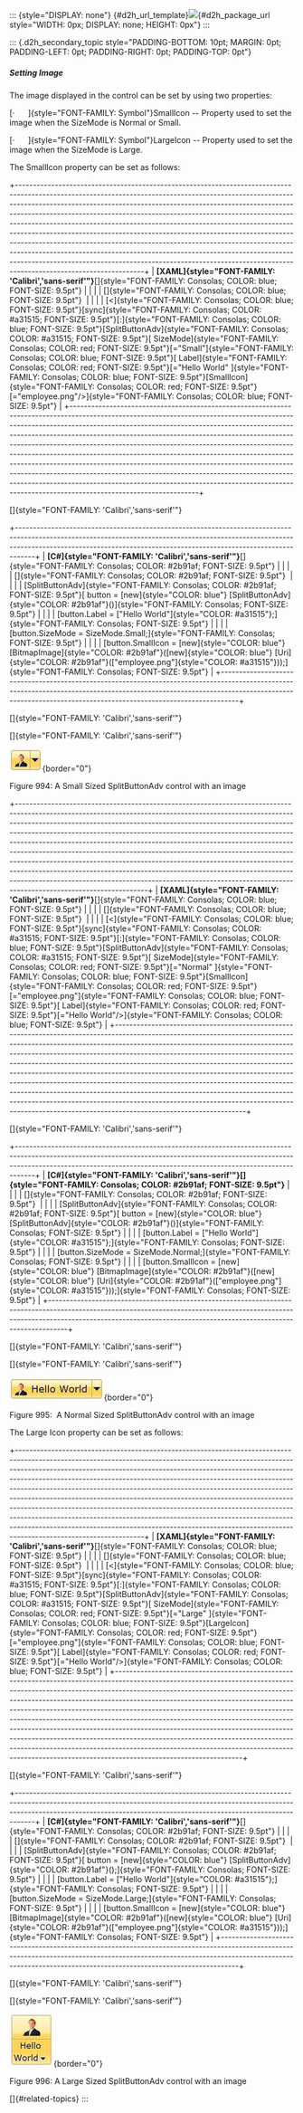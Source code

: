 ::: {style="DISPLAY: none"}
[](ms-xhelp:///?Id=d2h_url_template){#d2h_url_template}![](!package_url!){#d2h_package_url style="WIDTH: 0px; DISPLAY: none; HEIGHT: 0px"}
:::

::: {.d2h_secondary_topic style="PADDING-BOTTOM: 10pt; MARGIN: 0pt; PADDING-LEFT: 0pt; PADDING-RIGHT: 0pt; PADDING-TOP: 0pt"}
##### Setting Image

The image displayed in the control can be set by using two properties:

[·      ]{style="FONT-FAMILY: Symbol"}SmallIcon -- Property used to set the image when the SizeMode is Normal or Small.

[·      ]{style="FONT-FAMILY: Symbol"}LargeIcon -- Property used to set the image when the SizeMode is Large.

The SmallIcon property can be set as follows:

+-----------------------------------------------------------------------------------------------------------------------------------------------------------------------------------------------------------------------------------------------------------------------------------------------------------------------------------------------------------------------------------------------------------------------------------------------------------------------------------------------------------------------------------------------------------------------------------------------------------------------------------------------------------------------------------------------------------------------------------------------------------------+
| **[XAML]{style="FONT-FAMILY: 'Calibri','sans-serif'"}**[]{style="FONT-FAMILY: Consolas; COLOR: blue; FONT-SIZE: 9.5pt"}                                                                                                                                                                                                                                                                                                                                                                                                                                                                                                                                                                                                                                         |
|                                                                                                                                                                                                                                                                                                                                                                                                                                                                                                                                                                                                                                                                                                                                                                 |
| []{style="FONT-FAMILY: Consolas; COLOR: blue; FONT-SIZE: 9.5pt"}                                                                                                                                                                                                                                                                                                                                                                                                                                                                                                                                                                                                                                                                                                |
|                                                                                                                                                                                                                                                                                                                                                                                                                                                                                                                                                                                                                                                                                                                                                                 |
| [\<]{style="FONT-FAMILY: Consolas; COLOR: blue; FONT-SIZE: 9.5pt"}[sync]{style="FONT-FAMILY: Consolas; COLOR: #a31515; FONT-SIZE: 9.5pt"}[:]{style="FONT-FAMILY: Consolas; COLOR: blue; FONT-SIZE: 9.5pt"}[SplitButtonAdv]{style="FONT-FAMILY: Consolas; COLOR: #a31515; FONT-SIZE: 9.5pt"}[ SizeMode]{style="FONT-FAMILY: Consolas; COLOR: red; FONT-SIZE: 9.5pt"}[=\"Small\"]{style="FONT-FAMILY: Consolas; COLOR: blue; FONT-SIZE: 9.5pt"}[ Label]{style="FONT-FAMILY: Consolas; COLOR: red; FONT-SIZE: 9.5pt"}[=\"Hello World\" ]{style="FONT-FAMILY: Consolas; COLOR: blue; FONT-SIZE: 9.5pt"}[SmallIcon]{style="FONT-FAMILY: Consolas; COLOR: red; FONT-SIZE: 9.5pt"}[=\"employee.png\"/\>]{style="FONT-FAMILY: Consolas; COLOR: blue; FONT-SIZE: 9.5pt"} |
+-----------------------------------------------------------------------------------------------------------------------------------------------------------------------------------------------------------------------------------------------------------------------------------------------------------------------------------------------------------------------------------------------------------------------------------------------------------------------------------------------------------------------------------------------------------------------------------------------------------------------------------------------------------------------------------------------------------------------------------------------------------------+

[]{style="FONT-FAMILY: 'Calibri','sans-serif'"} 

+-----------------------------------------------------------------------------------------------------------------------------------------------------------------------------------------------------------------------------------------------+
| **[C#]{style="FONT-FAMILY: 'Calibri','sans-serif'"}**[]{style="FONT-FAMILY: Consolas; COLOR: #2b91af; FONT-SIZE: 9.5pt"}                                                                                                                      |
|                                                                                                                                                                                                                                               |
| []{style="FONT-FAMILY: Consolas; COLOR: #2b91af; FONT-SIZE: 9.5pt"}                                                                                                                                                                           |
|                                                                                                                                                                                                                                               |
| [SplitButtonAdv]{style="FONT-FAMILY: Consolas; COLOR: #2b91af; FONT-SIZE: 9.5pt"}[ button = [new]{style="COLOR: blue"} [SplitButtonAdv]{style="COLOR: #2b91af"}()]{style="FONT-FAMILY: Consolas; FONT-SIZE: 9.5pt"}                           |
|                                                                                                                                                                                                                                               |
| [button.Label = [\"Hello World\"]{style="COLOR: #a31515"};]{style="FONT-FAMILY: Consolas; FONT-SIZE: 9.5pt"}                                                                                                                                  |
|                                                                                                                                                                                                                                               |
| [button.SizeMode = SizeMode.Small;]{style="FONT-FAMILY: Consolas; FONT-SIZE: 9.5pt"}                                                                                                                                                          |
|                                                                                                                                                                                                                                               |
| [button.SmallIcon = [new]{style="COLOR: blue"} [BitmapImage]{style="COLOR: #2b91af"}([new]{style="COLOR: blue"} [Uri]{style="COLOR: #2b91af"}([\"employee.png\"]{style="COLOR: #a31515"}));]{style="FONT-FAMILY: Consolas; FONT-SIZE: 9.5pt"} |
+-----------------------------------------------------------------------------------------------------------------------------------------------------------------------------------------------------------------------------------------------+

[]{style="FONT-FAMILY: 'Calibri','sans-serif'"} 

[]{style="FONT-FAMILY: 'Calibri','sans-serif'"} 

![](../ImagesExt/image261_889.jpg){border="0"}

Figure 994: A Small Sized SplitButtonAdv control with an image

+------------------------------------------------------------------------------------------------------------------------------------------------------------------------------------------------------------------------------------------------------------------------------------------------------------------------------------------------------------------------------------------------------------------------------------------------------------------------------------------------------------------------------------------------------------------------------------------------------------------------------------------------------------------------------------------------------------------------------------------------------------------+
| **[XAML]{style="FONT-FAMILY: 'Calibri','sans-serif'"}**[]{style="FONT-FAMILY: Consolas; COLOR: blue; FONT-SIZE: 9.5pt"}                                                                                                                                                                                                                                                                                                                                                                                                                                                                                                                                                                                                                                          |
|                                                                                                                                                                                                                                                                                                                                                                                                                                                                                                                                                                                                                                                                                                                                                                  |
| []{style="FONT-FAMILY: Consolas; COLOR: blue; FONT-SIZE: 9.5pt"}                                                                                                                                                                                                                                                                                                                                                                                                                                                                                                                                                                                                                                                                                                 |
|                                                                                                                                                                                                                                                                                                                                                                                                                                                                                                                                                                                                                                                                                                                                                                  |
| [\<]{style="FONT-FAMILY: Consolas; COLOR: blue; FONT-SIZE: 9.5pt"}[sync]{style="FONT-FAMILY: Consolas; COLOR: #a31515; FONT-SIZE: 9.5pt"}[:]{style="FONT-FAMILY: Consolas; COLOR: blue; FONT-SIZE: 9.5pt"}[SplitButtonAdv]{style="FONT-FAMILY: Consolas; COLOR: #a31515; FONT-SIZE: 9.5pt"}[ SizeMode]{style="FONT-FAMILY: Consolas; COLOR: red; FONT-SIZE: 9.5pt"}[=\"Normal\" ]{style="FONT-FAMILY: Consolas; COLOR: blue; FONT-SIZE: 9.5pt"}[SmallIcon]{style="FONT-FAMILY: Consolas; COLOR: red; FONT-SIZE: 9.5pt"}[=\"employee.png\"]{style="FONT-FAMILY: Consolas; COLOR: blue; FONT-SIZE: 9.5pt"}[ Label]{style="FONT-FAMILY: Consolas; COLOR: red; FONT-SIZE: 9.5pt"}[=\"Hello World\"/\>]{style="FONT-FAMILY: Consolas; COLOR: blue; FONT-SIZE: 9.5pt"} |
+------------------------------------------------------------------------------------------------------------------------------------------------------------------------------------------------------------------------------------------------------------------------------------------------------------------------------------------------------------------------------------------------------------------------------------------------------------------------------------------------------------------------------------------------------------------------------------------------------------------------------------------------------------------------------------------------------------------------------------------------------------------+

[]{style="FONT-FAMILY: 'Calibri','sans-serif'"} 

+-----------------------------------------------------------------------------------------------------------------------------------------------------------------------------------------------------------------------------------------------+
| **[C#]{style="FONT-FAMILY: 'Calibri','sans-serif'"}[]{style="FONT-FAMILY: Consolas; COLOR: #2b91af; FONT-SIZE: 9.5pt"}**                                                                                                                      |
|                                                                                                                                                                                                                                               |
| []{style="FONT-FAMILY: Consolas; COLOR: #2b91af; FONT-SIZE: 9.5pt"}                                                                                                                                                                           |
|                                                                                                                                                                                                                                               |
| [SplitButtonAdv]{style="FONT-FAMILY: Consolas; COLOR: #2b91af; FONT-SIZE: 9.5pt"}[ button = [new]{style="COLOR: blue"} [SplitButtonAdv]{style="COLOR: #2b91af"}()]{style="FONT-FAMILY: Consolas; FONT-SIZE: 9.5pt"}                           |
|                                                                                                                                                                                                                                               |
| [button.Label = [\"Hello World\"]{style="COLOR: #a31515"};]{style="FONT-FAMILY: Consolas; FONT-SIZE: 9.5pt"}                                                                                                                                  |
|                                                                                                                                                                                                                                               |
| [button.SizeMode = SizeMode.Normal;]{style="FONT-FAMILY: Consolas; FONT-SIZE: 9.5pt"}                                                                                                                                                         |
|                                                                                                                                                                                                                                               |
| [button.SmallIcon = [new]{style="COLOR: blue"} [BitmapImage]{style="COLOR: #2b91af"}([new]{style="COLOR: blue"} [Uri]{style="COLOR: #2b91af"}([\"employee.png\"]{style="COLOR: #a31515"}));]{style="FONT-FAMILY: Consolas; FONT-SIZE: 9.5pt"} |
+-----------------------------------------------------------------------------------------------------------------------------------------------------------------------------------------------------------------------------------------------+

[]{style="FONT-FAMILY: 'Calibri','sans-serif'"} 

[]{style="FONT-FAMILY: 'Calibri','sans-serif'"} 

![](../ImagesExt/image261_890.jpg){border="0"}

Figure 995:  A Normal Sized SplitButtonAdv control with an image

The Large Icon property can be set as follows:

+-----------------------------------------------------------------------------------------------------------------------------------------------------------------------------------------------------------------------------------------------------------------------------------------------------------------------------------------------------------------------------------------------------------------------------------------------------------------------------------------------------------------------------------------------------------------------------------------------------------------------------------------------------------------------------------------------------------------------------------------------------------------+
| **[XAML]{style="FONT-FAMILY: 'Calibri','sans-serif'"}**[]{style="FONT-FAMILY: Consolas; COLOR: blue; FONT-SIZE: 9.5pt"}                                                                                                                                                                                                                                                                                                                                                                                                                                                                                                                                                                                                                                         |
|                                                                                                                                                                                                                                                                                                                                                                                                                                                                                                                                                                                                                                                                                                                                                                 |
| []{style="FONT-FAMILY: Consolas; COLOR: blue; FONT-SIZE: 9.5pt"}                                                                                                                                                                                                                                                                                                                                                                                                                                                                                                                                                                                                                                                                                                |
|                                                                                                                                                                                                                                                                                                                                                                                                                                                                                                                                                                                                                                                                                                                                                                 |
| [\<]{style="FONT-FAMILY: Consolas; COLOR: blue; FONT-SIZE: 9.5pt"}[sync]{style="FONT-FAMILY: Consolas; COLOR: #a31515; FONT-SIZE: 9.5pt"}[:]{style="FONT-FAMILY: Consolas; COLOR: blue; FONT-SIZE: 9.5pt"}[SplitButtonAdv]{style="FONT-FAMILY: Consolas; COLOR: #a31515; FONT-SIZE: 9.5pt"}[ SizeMode]{style="FONT-FAMILY: Consolas; COLOR: red; FONT-SIZE: 9.5pt"}[=\"Large\" ]{style="FONT-FAMILY: Consolas; COLOR: blue; FONT-SIZE: 9.5pt"}[LargeIcon]{style="FONT-FAMILY: Consolas; COLOR: red; FONT-SIZE: 9.5pt"}[=\"employee.png\"]{style="FONT-FAMILY: Consolas; COLOR: blue; FONT-SIZE: 9.5pt"}[ Label]{style="FONT-FAMILY: Consolas; COLOR: red; FONT-SIZE: 9.5pt"}[=\"Hello World\"/\>]{style="FONT-FAMILY: Consolas; COLOR: blue; FONT-SIZE: 9.5pt"} |
+-----------------------------------------------------------------------------------------------------------------------------------------------------------------------------------------------------------------------------------------------------------------------------------------------------------------------------------------------------------------------------------------------------------------------------------------------------------------------------------------------------------------------------------------------------------------------------------------------------------------------------------------------------------------------------------------------------------------------------------------------------------------+

[]{style="FONT-FAMILY: 'Calibri','sans-serif'"} 

+-----------------------------------------------------------------------------------------------------------------------------------------------------------------------------------------------------------------------------------------------+
| **[C#]{style="FONT-FAMILY: 'Calibri','sans-serif'"}**[]{style="FONT-FAMILY: Consolas; COLOR: #2b91af; FONT-SIZE: 9.5pt"}                                                                                                                      |
|                                                                                                                                                                                                                                               |
| []{style="FONT-FAMILY: Consolas; COLOR: #2b91af; FONT-SIZE: 9.5pt"}                                                                                                                                                                           |
|                                                                                                                                                                                                                                               |
| [SplitButtonAdv]{style="FONT-FAMILY: Consolas; COLOR: #2b91af; FONT-SIZE: 9.5pt"}[ button = [new]{style="COLOR: blue"} [SplitButtonAdv]{style="COLOR: #2b91af"}();]{style="FONT-FAMILY: Consolas; FONT-SIZE: 9.5pt"}                          |
|                                                                                                                                                                                                                                               |
| [button.Label = [\"Hello World\"]{style="COLOR: #a31515"};]{style="FONT-FAMILY: Consolas; FONT-SIZE: 9.5pt"}                                                                                                                                  |
|                                                                                                                                                                                                                                               |
| [button.SizeMode = SizeMode.Large;]{style="FONT-FAMILY: Consolas; FONT-SIZE: 9.5pt"}                                                                                                                                                          |
|                                                                                                                                                                                                                                               |
| [button.SmallIcon = [new]{style="COLOR: blue"} [BitmapImage]{style="COLOR: #2b91af"}([new]{style="COLOR: blue"} [Uri]{style="COLOR: #2b91af"}([\"employee.png\"]{style="COLOR: #a31515"}));]{style="FONT-FAMILY: Consolas; FONT-SIZE: 9.5pt"} |
+-----------------------------------------------------------------------------------------------------------------------------------------------------------------------------------------------------------------------------------------------+

[]{style="FONT-FAMILY: 'Calibri','sans-serif'"} 

[]{style="FONT-FAMILY: 'Calibri','sans-serif'"} 

![](../ImagesExt/image261_891.jpg){border="0"}

Figure 996: A Large Sized SplitButtonAdv control with an image

[]{#related-topics}
:::
